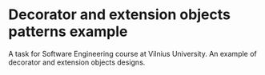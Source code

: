 Decorator and extension objects patterns example
===========================

A task for Software Engineering course at Vilnius University. An example of decorator and extension objects designs.
